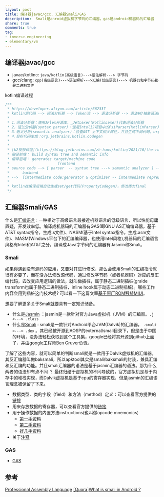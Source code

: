 ```yaml
---
layout: post
title: 编译器javac/gcc, 汇编器Smali/GAS
description:  Smali是anroid虚拟机字节码的汇编器，gas是android机器码的汇编器
share: true
comments: true
tag:
- inverse-engineering
- elementary/vm
---
```


## 编译器javac/gcc

- javac/kotlinc: `java/kotlin(高级语言)--->语法解析---> 字节码`
- gcc/clang: `cpp(高级语言)--->语法解析--->汇编(低级语言)---> 机器码和字节码都是二进制文件`

kotlin编译过程
```kotlin
/**
 * https://developer.aliyun.com/article/662337
 * kotlin源代码 --> 词法分析器 --> Token流 --> 语法分析器 --> 语法树/抽象语法树 -->语义分析器 --> 注解抽象语法树 --> 字节码生成器 ---> JVM字节码
 *
 * 1.词法分析器：使用JFlex开源库，_JetLexer(KotlinLexer)代表词法分析器
 * 2，语法分析器(syntax parser)：使用InteliJ项目中的PsiParser(KotlinParser),并且生成AST
 * 3.语义分析(semantic analyzer)：检查AST 上下文相关属性，并且生成中间代码。org.jetbrains.kotlin.resolve包下为语义分析，org.jetbrains.kotlin.ir包下为中间代码生成
 * 4.目标代码生成：org.jetbrains.kotlin.codegen
 *
 *
 * [k2视频讲述](https://blog.jetbrains.com/zh-hans/kotlin/2021/10/the-road-to-the-k2-compiler/)
 * 编译前端： build syntax tree and semantic info
 * 编译后端： generates target/machine code
 *                      frontend
 * source code --> [ parser  -- syntax tree ---> semantic analyzer ] -- syntax tree + semantic info -->
 *      backend
 * -->  [intermediate code:generator & optimizer -- intermediate representation --> machine code:generator & optimizer ] -- target/machine code-->
 *
 * kotlin在编译后端自动生成set/get代码(PropertyCodegen)，修改类为final
 */
```

## 汇编器Smali/GAS

什么是[汇编语言](https://en.wikipedia.org/wiki/Assembly_language) : 一种相对于高级语言最接近机器语言的低级语言，所以性能毋庸置疑，开发效率低。编译成机器码的汇编器有GAS(即GNU AS汇编编译器，基于AT&T syntax指令，生成.s文件)、NASM(基于Intel syntax指令，生成.asm文件)、MASM(Windows平台下的汇编编译器，也使用Intel风格),机器码的汇编语言风格有Intel和AT&T之分，编译成Java字节码的汇编器有Jasmin和Smali。

### Smali

如果你遇到没有源码的应用，又要对其进行修改，那么会使用Smali的汇编指令就很有必要了，而在没办法修改源代码，通过修改字节码（或者机器码）对应的反汇编代码，去改变应用逻辑的做法，就叫做插桩，属于静态二进制插桩(gralde transform也属于静态二进制插桩，inline hook属于动态二进制插桩)。哪些工作内容会用到插桩这门技术呢? 可以看一下这篇文章[基于原厂ROM移植MIUI](http://www.miui.com/thread-409543-1-1.html)。

想要了解更多关于Smali就要具有一定知识储备。

- 什么是[Jasmin](http://jasmin.sourceforge.net/about.html) ：jasmin是一款针对官方Java虚拟机（JVM）的汇编器。``.j <---> .class``
- 什么是[Smali](https://github.com/JesusFreke/smali/wiki) : smali是一款针对Android平台JVM(Dalvik)的汇编器。 ``.smali <---> .dex`` 。其已经被开源到AOSP的external/smali目录下，但是由于中国的环境，没办法轻松获取到这个工具集，google已经将其开源到github上面了，并由google工程师Ben Gruver负责。

了解了这些内容，就可以简单的判断smali就是一款用于Dalvik虚拟机的汇编器，其反汇编器叫做baksmali，所以apktool其实是smali/baksmali的封装，兼具汇编和反汇编的功能。并且smali汇编器的语法是基于jasmin汇编器的语法。那为什么两者的语法却有点不同 ？ 最终归结于虚拟机的不同导致的，官方虚拟机是基于内存中的堆栈实现，而Dalvik虚拟机是基于cpu的寄存器实现，但是jasmin的汇编语言理念被保留了下来。

- 数据类型、类的字段（field）和方法（method）定义：可以查看官方提供的[链接](https://github.com/JesusFreke/smali/wiki/TypesMethodsAndFields)
- 用来存放数据的寄存器，可以查看官方提供的[链接](https://github.com/JesusFreke/smali/wiki/Registers)
- 用于操作数据的内置方法instructions(也叫做opcode mnemonics)
    - [第一手资料](https://source.android.com/devices/tech/dalvik/dalvik-bytecode)
    - [第二手资料](http://pallergabor.uw.hu/androidblog/dalvik_opcodes.html)
    - [好几手资料](http://www.jianshu.com/p/80d22f66e042)
- 关于[注释](http://blog.csdn.net/junjunyanyan/article/details/45726775)

### GAS

- [GAS](https://tldp.org/HOWTO/Assembly-HOWTO/gas.html)

## 参考
[Professional Assembly Language](http://blog.hit.edu.cn/jsx/upload/AT%EF%BC%86TAssemblyLanguage.pdf)
[[Quora]What is smali in Android ? ](https://www.quora.com/What-is-smali-in-Android)
